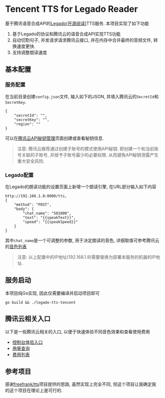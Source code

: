 Tencent TTS for Legado Reader
===============================

基于腾讯语音合成API的[Legado(开源阅读)](https://github.com/gedoor/legado)TTS服务. 本项目实现了如下功能

1. 基于Legado的协议和腾讯云的语音合成API实现TTS功能
2. 自动切割句子, 并发请求请求腾讯云接口, 并在内存中合并最终的音频文件, 转换速度更快.
3. 支持调整朗读速度


基本配置
-----------------

### 服务配置

在当前目录创建`config.json`文件, 输入如下的JSON, 并填入腾讯云的`SecretId`和`SecretKey`.


```
{
    "secretId": "",
    "secretKey": "",
    "region": ""
}
```

可以在[腾讯云API秘钥管理](https://console.cloud.tencent.com/cam/capi)页面创建或查看秘钥信息. 

> 注意: 腾讯云推荐通过创建子账号的模式使用API秘钥. 即创建一个和当前账号关联的子账号, 并授予子账号最少的必要权限. 从而避免API秘钥泄露产生重大安全风险.



### Legado配置

在Legado的朗读功能的设置页面上新增一个朗读引擎, 在URL部分输入如下内容

```
http://192.168.1.8:8000/tts,
{
    "method": "POST",
    "body": {
        "chat_name": "501000",
        "text": "{{speakText}}",
        "speed": "{{speakSpeed}}"
    }
}
```

其中`chat_name`是一个可调整的参数, 用于决定朗读的音色, 详细取值可参考腾讯云的[音色列表](https://cloud.tencent.com/document/product/1073/92668)

> 注意: 以上配置中的IP地址(192.168.1.8)需要替换为部署本服务的机器的IP地址. 


服务启动
-------------

本项目纯Go实现, 因此仅需要编译并启动项目即可

```
go build && ./legado-tts-tencent
```


腾讯云相关入口
-----------------

以下是一些腾讯云相关的入口, 以便于快速体验不同音色效果和查看使用费用

- [控制台体验入口](https://console.cloud.tencent.com/tts/complexaudio)
- [用量查询](https://console.cloud.tencent.com/tts)
- [费用列表](https://cloud.tencent.com/document/product/1073/34112)

参考项目
----------

感谢[freefrank/tts](https://github.com/freefrank/tts)项目提供的思路, 虽然实现上完全不同, 但这个项目让我确定我的这个项目在理论上是可行的.
